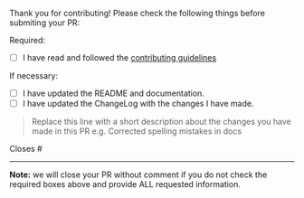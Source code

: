 Thank you for contributing! Please check the following things before submiting your PR:

Required:
- [ ] I have read and followed the [contributing guidelines](https://github.com/Readme-Workflows/recent-activity/blob/main/.github/CONTRIBUTING.md)

If necessary:
- [ ] I have updated the README and documentation.
- [ ] I have updated the ChangeLog with the changes I have made.

> Replace this line with a short description about the changes you have made in this PR e.g. Corrected spelling mistakes in docs

<!--
If this pull request closes an issue, then add the issue number below
-->

Closes #

---------------------------------------------------------------------

**Note:** we will close your PR without comment if you do not check the required boxes above and provide ALL requested information.

